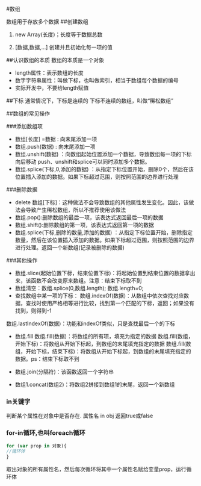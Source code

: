 #数组

数组用于存放多个数据
##创建数组
1. new Array(长度)；长度等于数据总数

2. [数据,数据,...]
创建并且初始化每一项的值

##认识数组的本质
数组的本质是一个对象

- length属性：表示数组的长度
- 数字字符串属性：叫做下标，也叫做索引，相当于数组每个数据的编号
- 实际开发中，不要给length赋值

##下标
通常情况下，下标是连续的
下标不连续的数组，叫做“稀松数组”

##数组的常见操作

###添加数组项
- 数组[长度] =数据 : 向末尾添加一项
- 数组.push(数据)  : 向末尾添加一项
- 数组.unshift(数据) ：向数组起始位置添加一个数据，导致数组每一项的下标向后移动
push、unshift和splice可以同时添加多个数据。
- 数组.splice(下标,0,添加的数据) ：从指定下标位置开始，删除0个，然后在该位置插入添加的数据。如果下标超过范围，则按照范围的边界进行处理

###删除数据
- delete 数组[下标]：这种做法不会导致数组的其他属性发生变化。因此，该做法会导致产生稀松数组，所以不推荐使用该做法
- 数组.pop():删除数组的最后一项，该表达式返回最后一项的数据
- 数组.shift():删除数组的第一项，该表达式返回第一项的数据
- 数组.splice(下标,删除的数量,添加的数据) ：从指定下标位置开始，删除指定数量，然后在该位置插入添加的数据。如果下标超过范围，则按照范围的边界进行处理。返回一个新数组(记录被删除的数据)

###其他操作
- 数组.slice(起始位置下标，结束位置下标)：将起始位置到结束位置的数据拿出来，该函数不会改变原来数组。注意：结束下标取不到
- 数组清空：数组.splice(0,数组.length);
          数组.length=0;
- 查找数组中某一项的下标：
数组.indexOf(数据)：从数组中依次查找对应数据，查找时使用严格相等进行比较，找到第一个匹配的下标，返回；如果没有找到，则得到-1

数组.lastIndexOf(数据)：功能和indexOf类似，只是查找最后一个的下标

- 数组.fill
数组.fill(数据)：将数组的所有项，填充为指定的数据
数组.fill(数组，开始下标)：将数组从开始下标起，到数组的末尾填充指定的数据
数组.fill(数组，开始下标，结束下标)：将数组从开始下标起，到数组的末尾填充指定的数据。ps：结束下标取不到


- 数组.join(分隔符)：该函数返回一个字符串
- 数组1.concat(数组2)：将数组2拼接到数组1的末尾，返回一个新数组

### in关键字
判断某个属性在对象中是否存在.
属性名 in obj    返回true或false

### for-in循环,也叫foreach循环
```js
for (var prop in 对象){
//循环体
}
```
取出对象的所有属性名，然后每次循环将其中一个属性名赋给变量prop，运行循环体


  